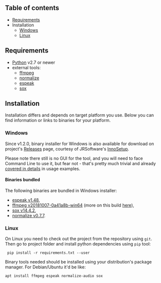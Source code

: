  
## Table of contents ##

 * [Requirements](#requirements)
 * Installation
   * [Windows](#windows)
   * [Linux](#linux)

## Requirements ##

 * [Python](https://www.python.org/) v2.7 or newer
 * external tools:
   * [ffmpeg](https://www.ffmpeg.org/)
   * [normalize](http://normalize.nongnu.org/)
   * [espeak](http://espeak.sourceforge.net/)
   * [sox](http://sox.sourceforge.net/)

## Installation ##

 Installation differs and depends on target platform you use. Below you can find information or links to 
 binaries for your platform.

### Windows ###

 Since v1.2.0, binary installer for Windows is also available for download on project's 
 [Releases](https://github.com/MarcinOrlowski/Mp3VoiceStamp/releases) page, courtesy of
 JRSoftware's [InnoSetup](http://www.jrsoftware.org/isinfo.php).
 
 Please note there still is no GUI for the tool, and you will need to face Command Line to use it, but fear not - 
 that's pretty much trivial and already [covered in details](USAGE.md) in usage examples.

#### Binaries bundled #### 
 
 The following binaries are bundled in Windows installer:
 
  * [espeak v1.48](https://sourceforge.net/projects/espeak/files/espeak/espeak-1.48/setup_espeak-1.48.04.exe/download),
  * [ffmpeg v20181007-0a41a8b-win64](https://ffmpeg.zeranoe.com/builds/win64/static/ffmpeg-20181007-0a41a8b-win64-static.zip) 
  (more on this build [here](https://www.lesliesikos.com/install-ffmpeg-under-windows/)),
  * [sox v14.4.2](https://sourceforge.net/projects/sox/files/sox/14.4.2/),
  * [normalize v0.7.7](http://savannah.nongnu.org/download/normalize/normalize-0.7.7-win32.zip).
  
### Linux ###

 On Linux you need to check out the project from the repository using `git`. Then go to project folder and install
 python dependencies using `pip` tool:
 
     pip install -r requirements.txt --user

 Binary tools needed should be installed using your distribution's package manager. For Debian/Ubuntu it'd be like:

    apt install ffmpeg espeak normalize-audio sox
